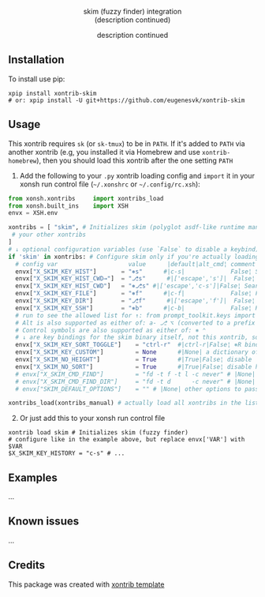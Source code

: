 <p align="center">
skim (fuzzy finder) integration
<br>
(description continued)
</p>

<p align="center">  
description continued
</p>


## Installation

To install use pip:

```xsh
xpip install xontrib-skim
# or: xpip install -U git+https://github.com/eugenesvk/xontrib-skim
```

## Usage

This xontrib requires `sk` (or `sk-tmux`) to be in `PATH`. If it's added to `PATH` via another xontrib (e.g, you installed it via Homebrew and use `xontrib-homebrew`), then you should load this xontrib after the one setting `PATH`

1. Add the following to your `.py` xontrib loading config and `import` it in your xonsh run control file (`~/.xonshrc` or `~/.config/rc.xsh`):
```py
from xonsh.xontribs 	import xontribs_load
from xonsh.built_ins	import XSH
envx = XSH.env

xontribs = [ "skim", # Initializes skim (polyglot asdf-like runtime manager)
 # your other xontribs
]
# ↓ optional configuration variables (use `False` to disable a keybind)
if 'skim' in xontribs: # Configure skim only if you're actually loading it
  # config var                	  value		 |default|alt_cmd¦ comment
  envx["X_SKIM_KEY_HIST"]     	= "⎈s" 		#|c-s|             False¦ Search in history entries and insert the chosen command
  envx["X_SKIM_KEY_HIST_CWD→"]	= "⎇s" 		#|['escape','s']|  False¦ Search in history entries' CWD and CD to the selected item (if exists, do nothing otherwise)
  envx["X_SKIM_KEY_HIST_CWD"] 	= "⎈⎇s"	#|['escape','c-s']|False¦ Search in history entries' CWD and insert the selected item(s)
  envx["X_SKIM_KEY_FILE"]     	= "⎈f" 		#|c-f|             False¦ Find files in the current directory and its sub-directories
  envx["X_SKIM_KEY_DIR"]      	= "⎇f" 		#|['escape','f']|  False¦ Find dirs  in the current directory and its sub-directories
  envx["X_SKIM_KEY_SSH"]      	= "⎈b" 		#|c-b|             False¦ Run 'ssh HOST' for hosts in /etc/ssh/ssh_config, ~/.ssh/config, ~/.ssh/known_hosts
  # run to see the allowed list for ↑: from prompt_toolkit.keys import ALL_KEYS; print(ALL_KEYS)
  # Alt is also supported as either of: a- ⎇ ⌥ (converted to a prefix 'escape')
  # Control symbols are also supported as either of: ⎈ ⌃
  # ↓ are key bindings for the skim binary itself, not this xontrib, so use skim rules https://github.com/lotabout/skim#keymap
  envx["X_SKIM_KEY_SORT_TOGGLE"]	= "ctrl-r"	#|ctrl-r|False¦ ⎈R binding for 'toggle-sort'
  envx["X_SKIM_KEY_CUSTOM"]     	= None    	#|None| a dictionary of {'key':'action'}
  envx["X_SKIM_NO_HEIGHT"]      	= True    	#|True|False¦ disable `--height` to fix a skim bug
  envx["X_SKIM_NO_SORT"]        	= True    	#|True|False¦ disable history sorting
  # envx["X_SKIM_CMD_FIND"]     	= "fd -t f -t l -c never" # |None| command used by skim to search for files
  # envx["X_SKIM_CMD_FIND_DIR"] 	= "fd -t d      -c never" # |None| command used by skim to search for directories
  # envx["SKIM_DEFAULT_OPTIONS"]	= "" # |None| other options to pass to skim

xontribs_load(xontribs_manual) # actually load all xontribs in the list
```

2. Or just add this to your xonsh run control file
```xsh
xontrib load skim # Initializes skim (fuzzy finder)
# configure like in the example above, but replace envx['VAR'] with $VAR
$X_SKIM_KEY_HISTORY	= "c-s" # ...
```

## Examples

...

## Known issues

...

## Credits

This package was created with [xontrib template](https://github.com/xonsh/xontrib-template)
